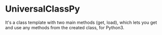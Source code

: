 # UniversalClassPy
It's a class template with two main methods (get, load), which lets you get and use any methods from the created class, for Python3.
